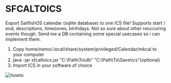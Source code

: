 # SFCALTOICS
Export SailfishOS calendar (sqlite database) to one ICS file!
Supports start / end, descriptions, timezones, birthdays. Not so sure about other reoccuring events though. Send me a DB containing some special usecases so i can implement them.

1. Copy home/nemo/.local/share/system/privileged/Calendar/mkcal to your computer
2. java -jar sfcaltoics.jar "C:\Path\To\db" "C:\Path\To\Save\ics"(optional)
3. Import ICS in your software of choice 


![howto](http://i.imgur.com/ihvhSqR.png)
